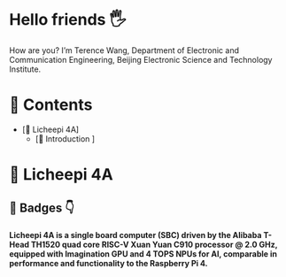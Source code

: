 # Hello friends 🖐️

How are you? I’m Terence Wang, Department of Electronic and Communication Engineering, Beijing Electronic Science and Technology Institute.


# 📖 Contents

- [📌 Licheepi 4A]
  - [🧩 Introduction ]
# 📌 Licheepi 4A

## 🧩 Badges 👇

#### Licheepi 4A is a single board computer (SBC) driven by the Alibaba T-Head TH1520 quad core RISC-V Xuan Yuan C910 processor @ 2.0 GHz, equipped with Imagination GPU and 4 TOPS NPUs for AI, comparable in performance and functionality to the Raspberry Pi 4.

